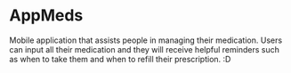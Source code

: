 # AppMeds

Mobile application that assists people in managing their medication. Users can input all their medication and they will receive helpful reminders such as when to take them and when to refill their prescription. :D

